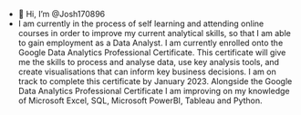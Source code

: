 - 👋 Hi, I’m @Josh170896
- I am currently in the process of self learning and attending online courses in order to improve my current analytical skills, so that I am able to gain employment as a Data Analyst. I am currently enrolled onto the Google Data Analytics Professional Certificate. This certificate will give me the skills to process and analyse data, use key analysis tools, and create visualisations that can inform key business decisions. I am on track to complete this certificate by January 2023. Alongside the Google Data Analytics Professional Certificate I am improving on my knowledge of Microsoft Excel, SQL, Microsoft PowerBI, Tableau and Python.

<!---
Josh170896/Josh170896 is a ✨ special ✨ repository because its `README.md` (this file) appears on your GitHub profile.
You can click the Preview link to take a look at your changes.
--->
